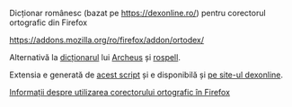 Dicționar românesc (bazat pe https://dexonline.ro/) pentru corectorul ortografic din Firefox

https://addons.mozilla.org/ro/firefox/addon/ortodex/

Alternativă la [dicționarul](https://addons.mozilla.org/ro/firefox/addon/romanian-spellchecking-diction/) lui [Archeus](https://www.archeus.ro/) și [rospell](https://rospell.wordpress.com/).

Extensia e generată de [acest script](https://github.com/dexonline/dexonline/blob/master/tools/rebuildFirefoxSpellChecker.php) și e disponibilă și [pe site-ul dexonline](https://dexonline.ro/unelte).

[Informații despre utilizarea corectorului ortografic în Firefox](https://support.mozilla.org/ro/kb/Utilizarea-corectorului-ortografic)
